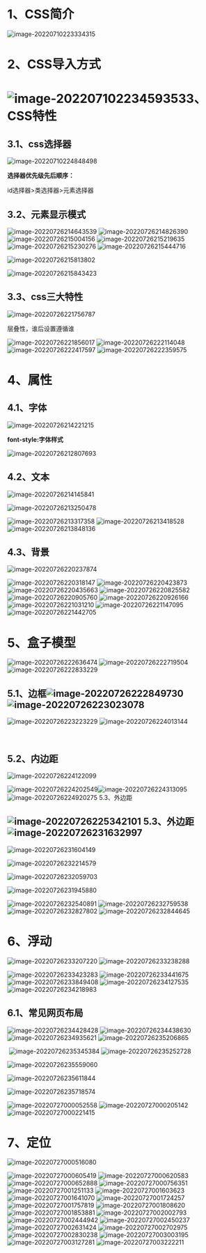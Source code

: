 # 1、CSS简介

![image-20220710223334315](https://gitee.com/gong-kai2/note/raw/master/imgs/image-20220710223334315.png)

# 2、CSS导入方式

# ![image-20220710223459353](https://gitee.com/gong-kai2/note/raw/master/imgs/image-20220710223459353.png)3、CSS特性

## 3.1、css选择器

![image-20220710224848498](https://gitee.com/gong-kai2/note/raw/master/imgs/image-20220710224848498.png)

**选择器优先级先后顺序：**

id选择器>类选择器>元素选择器

## 3.2、元素显示模式

![image-20220726214643539](https://gitee.com/gong-kai2/note/raw/master/imgs/image-20220726214643539.png)	![image-20220726214826390](https://gitee.com/gong-kai2/note/raw/master/imgs/image-20220726214826390.png)	![image-20220726215004156](https://gitee.com/gong-kai2/note/raw/master/imgs/image-20220726215004156.png)	![image-20220726215219635](https://gitee.com/gong-kai2/note/raw/master/imgs/image-20220726215219635.png)	![image-20220726215230276](https://gitee.com/gong-kai2/note/raw/master/imgs/image-20220726215230276.png)	![image-20220726215444716](https://gitee.com/gong-kai2/note/raw/master/imgs/image-20220726215444716.png)

![image-20220726215813802](https://gitee.com/gong-kai2/note/raw/master/imgs/image-20220726215813802.png)

![image-20220726215843423](https://gitee.com/gong-kai2/note/raw/master/imgs/image-20220726215843423.png)

## 3.3、css三大特性

![image-20220726221756787](https://gitee.com/gong-kai2/note/raw/master/imgs/image-20220726221756787.png)

层叠性，谁后设置遵循谁

![image-20220726221856017](https://gitee.com/gong-kai2/note/raw/master/imgs/image-20220726221856017.png)	![image-20220726222114048](https://gitee.com/gong-kai2/note/raw/master/imgs/image-20220726222114048.png)![image-20220726222417597](https://gitee.com/gong-kai2/note/raw/master/imgs/image-20220726222417597.png)		![image-20220726222359575](https://gitee.com/gong-kai2/note/raw/master/imgs/image-20220726222359575.png)



# 4、属性

## 4.1、字体

![image-20220726214221215](https://gitee.com/gong-kai2/note/raw/master/imgs/image-20220726214221215.png)

**font-style:字体样式**

![image-20220726212807693](https://gitee.com/gong-kai2/note/raw/master/imgs/image-20220726212807693.png)

## 4.2、文本

![image-20220726214145841](https://gitee.com/gong-kai2/note/raw/master/imgs/image-20220726214145841.png)

![image-20220726213250478](https://gitee.com/gong-kai2/note/raw/master/imgs/image-20220726213250478.png)

![image-20220726213317358](https://gitee.com/gong-kai2/note/raw/master/imgs/image-20220726213317358.png)	![image-20220726213418528](https://gitee.com/gong-kai2/note/raw/master/imgs/image-20220726213418528.png)	![image-20220726213848136](https://gitee.com/gong-kai2/note/raw/master/imgs/image-20220726213848136.png)	



## 4.3、背景

![image-20220726220237874](https://gitee.com/gong-kai2/note/raw/master/imgs/image-20220726220237874.png)

![image-20220726220318147](https://gitee.com/gong-kai2/note/raw/master/imgs/image-20220726220318147.png)	![image-20220726220423873](https://gitee.com/gong-kai2/note/raw/master/imgs/image-20220726220423873.png)	![image-20220726220435663](https://gitee.com/gong-kai2/note/raw/master/imgs/image-20220726220435663.png)	![image-20220726220825582](https://gitee.com/gong-kai2/note/raw/master/imgs/image-20220726220825582.png)	![image-20220726220905760](https://gitee.com/gong-kai2/note/raw/master/imgs/image-20220726220905760.png)	![image-20220726220926166](https://gitee.com/gong-kai2/note/raw/master/imgs/image-20220726220926166.png)	![image-20220726221031210](https://gitee.com/gong-kai2/note/raw/master/imgs/image-20220726221031210.png)	![image-20220726221147095](https://gitee.com/gong-kai2/note/raw/master/imgs/image-20220726221147095.png)	![image-20220726221442705](https://gitee.com/gong-kai2/note/raw/master/imgs/image-20220726221442705.png)





# 5、盒子模型

![image-20220726222636474](https://gitee.com/gong-kai2/note/raw/master/imgs/image-20220726222636474.png)	![image-20220726222719504](https://gitee.com/gong-kai2/note/raw/master/imgs/image-20220726222719504.png)	![image-20220726222833229](https://gitee.com/gong-kai2/note/raw/master/imgs/image-20220726222833229.png)	

## 5.1、边框![image-20220726222849730](https://gitee.com/gong-kai2/note/raw/master/imgs/image-20220726222849730.png)	![image-20220726223023078](https://gitee.com/gong-kai2/note/raw/master/imgs/image-20220726223023078.png)

![image-20220726223223229](https://gitee.com/gong-kai2/note/raw/master/imgs/image-20220726223223229.png)	![image-20220726224013144](https://gitee.com/gong-kai2/note/raw/master/imgs/image-20220726224013144.png)

​	

## 5.2、内边距



![image-20220726224122099](https://gitee.com/gong-kai2/note/raw/master/imgs/image-20220726224122099.png)	

![image-20220726224202549](https://gitee.com/gong-kai2/note/raw/master/imgs/image-20220726224202549.png)![image-20220726224313095](https://gitee.com/gong-kai2/note/raw/master/imgs/image-20220726224313095.png)	![image-20220726224920275](https://gitee.com/gong-kai2/note/raw/master/imgs/image-20220726224920275.png)	5.3、外边距

## ![image-20220726225342101](https://gitee.com/gong-kai2/note/raw/master/imgs/image-20220726225342101.png)	5.3、外边距![image-20220726231632997](https://gitee.com/gong-kai2/note/raw/master/imgs/image-20220726231632997.png)

![image-20220726231604149](https://gitee.com/gong-kai2/note/raw/master/imgs/image-20220726231604149.png)

![image-20220726232214579](https://gitee.com/gong-kai2/note/raw/master/imgs/image-20220726232214579.png)

![image-20220726232059703](https://gitee.com/gong-kai2/note/raw/master/imgs/image-20220726232059703.png)

![image-20220726231945880](https://gitee.com/gong-kai2/note/raw/master/imgs/image-20220726231945880.png)

![image-20220726232540891](https://gitee.com/gong-kai2/note/raw/master/imgs/image-20220726232540891.png)	![image-20220726232759538](https://gitee.com/gong-kai2/note/raw/master/imgs/image-20220726232759538.png)	![image-20220726232827802](https://gitee.com/gong-kai2/note/raw/master/imgs/image-20220726232827802.png)	![image-20220726232844645](https://gitee.com/gong-kai2/note/raw/master/imgs/image-20220726232844645.png)	

# 6、浮动

![image-20220726233207220](https://gitee.com/gong-kai2/note/raw/master/imgs/image-20220726233207220.png)	![image-20220726233238288](https://gitee.com/gong-kai2/note/raw/master/imgs/image-20220726233238288.png)

![image-20220726233423283](https://gitee.com/gong-kai2/note/raw/master/imgs/image-20220726233423283.png)	![image-20220726233441675](https://gitee.com/gong-kai2/note/raw/master/imgs/image-20220726233441675.png)	![image-20220726233849408](https://gitee.com/gong-kai2/note/raw/master/imgs/image-20220726233849408.png)	![image-20220726234127535](https://gitee.com/gong-kai2/note/raw/master/imgs/image-20220726234127535.png)	![image-20220726234218983](https://gitee.com/gong-kai2/note/raw/master/imgs/image-20220726234218983.png)	

## 6.1、常见网页布局

![image-20220726234428428](https://gitee.com/gong-kai2/note/raw/master/imgs/image-20220726234428428.png)	![image-20220726234438630](https://gitee.com/gong-kai2/note/raw/master/imgs/image-20220726234438630.png)	![image-20220726234935621](https://gitee.com/gong-kai2/note/raw/master/imgs/image-20220726234935621.png)	![image-20220726235206865](https://gitee.com/gong-kai2/note/raw/master/imgs/image-20220726235206865.png)

​	![image-20220726235345384](https://gitee.com/gong-kai2/note/raw/master/imgs/image-20220726235345384.png)	![image-20220726235252728](https://gitee.com/gong-kai2/note/raw/master/imgs/image-20220726235252728.png)

![image-20220726235559060](https://gitee.com/gong-kai2/note/raw/master/imgs/image-20220726235559060.png)

![image-20220726235611844](https://gitee.com/gong-kai2/note/raw/master/imgs/image-20220726235611844.png)

![image-20220726235718574](https://gitee.com/gong-kai2/note/raw/master/imgs/image-20220726235718574.png)

![image-20220727000052558](https://gitee.com/gong-kai2/note/raw/master/imgs/image-20220727000052558.png)	![image-20220727000205142](https://gitee.com/gong-kai2/note/raw/master/imgs/image-20220727000205142.png)	![image-20220727000221415](https://gitee.com/gong-kai2/note/raw/master/imgs/image-20220727000221415.png)	

# 7、定位



![image-20220727000516080](https://gitee.com/gong-kai2/note/raw/master/imgs/image-20220727000516080.png)

![image-20220727000605419](https://gitee.com/gong-kai2/note/raw/master/imgs/image-20220727000605419.png)	![image-20220727000620583](https://gitee.com/gong-kai2/note/raw/master/imgs/image-20220727000620583.png)	![image-20220727000652888](https://gitee.com/gong-kai2/note/raw/master/imgs/image-20220727000652888.png)	![image-20220727000756351](https://gitee.com/gong-kai2/note/raw/master/imgs/image-20220727000756351.png)	![image-20220727001251133](https://gitee.com/gong-kai2/note/raw/master/imgs/image-20220727001251133.png)	![image-20220727001603623](https://gitee.com/gong-kai2/note/raw/master/imgs/image-20220727001603623.png)	![image-20220727001641070](https://gitee.com/gong-kai2/note/raw/master/imgs/image-20220727001641070.png)	![image-20220727001724257](https://gitee.com/gong-kai2/note/raw/master/imgs/image-20220727001724257.png)	![image-20220727001757819](https://gitee.com/gong-kai2/note/raw/master/imgs/image-20220727001757819.png)	![image-20220727001808620](https://gitee.com/gong-kai2/note/raw/master/imgs/image-20220727001808620.png)	![image-20220727001853881](https://gitee.com/gong-kai2/note/raw/master/imgs/image-20220727001853881.png)	![image-20220727002002793](https://gitee.com/gong-kai2/note/raw/master/imgs/image-20220727002002793.png)	![image-20220727002444942](https://gitee.com/gong-kai2/note/raw/master/imgs/image-20220727002444942.png)	![image-20220727002450237](https://gitee.com/gong-kai2/note/raw/master/imgs/image-20220727002450237.png)	![image-20220727002631424](https://gitee.com/gong-kai2/note/raw/master/imgs/image-20220727002631424.png)	![image-20220727002702975](https://gitee.com/gong-kai2/note/raw/master/imgs/image-20220727002702975.png)	![image-20220727002830238](https://gitee.com/gong-kai2/note/raw/master/imgs/image-20220727002830238.png)	![image-20220727003003195](https://gitee.com/gong-kai2/note/raw/master/imgs/image-20220727003003195.png)	![image-20220727003127281](https://gitee.com/gong-kai2/note/raw/master/imgs/image-20220727003127281.png)	![image-20220727003222211](https://gitee.com/gong-kai2/note/raw/master/imgs/image-20220727003222211.png)